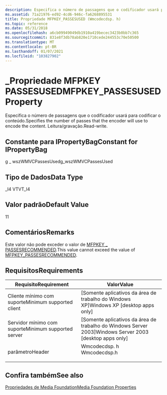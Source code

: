 ```yaml
---
description: Especifica o número de passagens que o codificador usará para codificar o conteúdo.
ms.assetid: 71a21976-ed92-4cd6-946c-fa6268895531
title: Propriedade MFPKEY_PASSESUSED (Wmcodecdsp. h)
ms.topic: reference
ms.date: 05/31/2018
ms.openlocfilehash: a6cb09949049db1910a419becec3423b0bb7c365
ms.sourcegitcommit: 831e8f3db78ab820e1710cede244553c70e50500
ms.translationtype: MT
ms.contentlocale: pt-BR
ms.lasthandoff: 01/07/2021
ms.locfileid: "103827902"
---
```

# <a name="mfpkey_passesused-property"></a><span data-ttu-id="fd1ca-103">\_Propriedade MFPKEY PASSESUSED</span><span class="sxs-lookup"><span data-stu-id="fd1ca-103">MFPKEY\_PASSESUSED Property</span></span>

<span data-ttu-id="fd1ca-104">Especifica o número de passagens que o codificador usará para codificar o conteúdo.</span><span class="sxs-lookup"><span data-stu-id="fd1ca-104">Specifies the number of passes that the encoder will use to encode the content.</span></span> <span data-ttu-id="fd1ca-105">Leitura/gravação.</span><span class="sxs-lookup"><span data-stu-id="fd1ca-105">Read-write.</span></span>

## <a name="constant-for-ipropertybag"></a><span data-ttu-id="fd1ca-106">Constante para IPropertyBag</span><span class="sxs-lookup"><span data-stu-id="fd1ca-106">Constant for IPropertyBag</span></span>

<span data-ttu-id="fd1ca-107">g \_ wszWMVCPassesUsed</span><span class="sxs-lookup"><span data-stu-id="fd1ca-107">g\_wszWMVCPassesUsed</span></span>

## <a name="data-type"></a><span data-ttu-id="fd1ca-108">Tipo de Dados</span><span class="sxs-lookup"><span data-stu-id="fd1ca-108">Data Type</span></span>

<span data-ttu-id="fd1ca-109">\_I4 VT</span><span class="sxs-lookup"><span data-stu-id="fd1ca-109">VT\_I4</span></span>

## <a name="default-value"></a><span data-ttu-id="fd1ca-110">Valor padrão</span><span class="sxs-lookup"><span data-stu-id="fd1ca-110">Default Value</span></span>

<span data-ttu-id="fd1ca-111">1</span><span class="sxs-lookup"><span data-stu-id="fd1ca-111">1</span></span>

## <a name="remarks"></a><span data-ttu-id="fd1ca-112">Comentários</span><span class="sxs-lookup"><span data-stu-id="fd1ca-112">Remarks</span></span>

<span data-ttu-id="fd1ca-113">Este valor não pode exceder o valor de [MFPKEY \_ PASSESRECOMMENDED](mfpkey-passesrecommendedproperty.md).</span><span class="sxs-lookup"><span data-stu-id="fd1ca-113">This value cannot exceed the value of [MFPKEY\_PASSESRECOMMENDED](mfpkey-passesrecommendedproperty.md).</span></span>

## <a name="requirements"></a><span data-ttu-id="fd1ca-114">Requisitos</span><span class="sxs-lookup"><span data-stu-id="fd1ca-114">Requirements</span></span>



| <span data-ttu-id="fd1ca-115">Requisito</span><span class="sxs-lookup"><span data-stu-id="fd1ca-115">Requirement</span></span> | <span data-ttu-id="fd1ca-116">Valor</span><span class="sxs-lookup"><span data-stu-id="fd1ca-116">Value</span></span> |
|-------------------------------------|-----------------------------------------------------------------------------------------|
| <span data-ttu-id="fd1ca-117">Cliente mínimo com suporte</span><span class="sxs-lookup"><span data-stu-id="fd1ca-117">Minimum supported client</span></span><br/> | <span data-ttu-id="fd1ca-118">\[Somente aplicativos da área de trabalho do Windows XP\]</span><span class="sxs-lookup"><span data-stu-id="fd1ca-118">Windows XP \[desktop apps only\]</span></span><br/>                                             |
| <span data-ttu-id="fd1ca-119">Servidor mínimo com suporte</span><span class="sxs-lookup"><span data-stu-id="fd1ca-119">Minimum supported server</span></span><br/> | <span data-ttu-id="fd1ca-120">\[Somente aplicativos da área de trabalho do Windows Server 2003\]</span><span class="sxs-lookup"><span data-stu-id="fd1ca-120">Windows Server 2003 \[desktop apps only\]</span></span><br/>                                    |
| <span data-ttu-id="fd1ca-121">parâmetro</span><span class="sxs-lookup"><span data-stu-id="fd1ca-121">Header</span></span><br/>                   | <dl> <span data-ttu-id="fd1ca-122"><dt>Wmcodecdsp. h</dt></span><span class="sxs-lookup"><span data-stu-id="fd1ca-122"><dt>Wmcodecdsp.h</dt></span></span> </dl> |



## <a name="see-also"></a><span data-ttu-id="fd1ca-123">Confira também</span><span class="sxs-lookup"><span data-stu-id="fd1ca-123">See also</span></span>

<dl> <dt>

[<span data-ttu-id="fd1ca-124">Propriedades de Media Foundation</span><span class="sxs-lookup"><span data-stu-id="fd1ca-124">Media Foundation Properties</span></span>](media-foundation-properties.md)
</dt> </dl>

 

 




